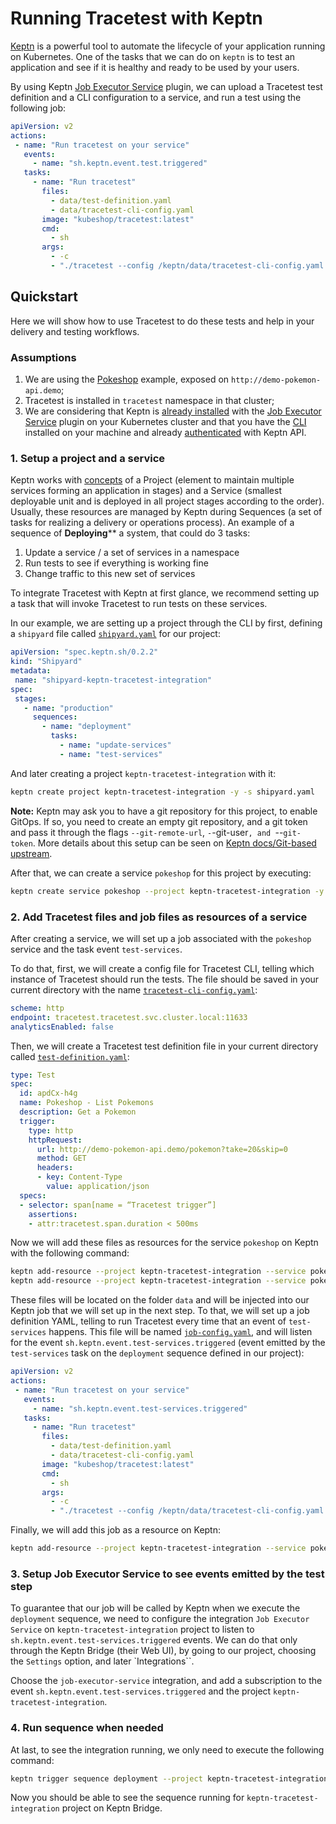 # Running Tracetest with Keptn
 
[Keptn](https://keptn.sh/) is a powerful tool to automate the lifecycle of your application running on Kubernetes. One of the tasks that we can do on `keptn` is to test an application and see if it is healthy and ready to be used by your users.

By using Keptn [Job Executor Service](https://github.com/keptn-contrib/job-executor-service) plugin, we can upload a Tracetest test definition and a CLI configuration to a service, and run a test using the following job:

```yaml
apiVersion: v2
actions:
 - name: "Run tracetest on your service"
   events:
     - name: "sh.keptn.event.test.triggered"
   tasks:
     - name: "Run tracetest"
       files:
         - data/test-definition.yaml
         - data/tracetest-cli-config.yaml
       image: "kubeshop/tracetest:latest"
       cmd:
         - sh
       args:
         - -c
         - "./tracetest --config /keptn/data/tracetest-cli-config.yaml test run --definition /keptn/data/test-definition.yaml --wait-for-result"
```

## Quickstart

Here we will show how to use Tracetest to do these tests and help in your delivery and testing workflows. 

### Assumptions

1. We are using the [Pokeshop](https://docs.tracetest.io/pokeshop/) example, exposed on `http://demo-pokemon-api.demo`;
2. Tracetest is installed in `tracetest` namespace in that cluster;
3. We are considering that Keptn is [already installed](https://keptn.sh/docs/1.0.x/install/) with the [Job Executor Service](https://github.com/keptn-contrib/job-executor-service) plugin on your Kubernetes cluster and that you have the [CLI](https://keptn.sh/docs/1.0.x/install/cli-install/) installed on your machine and already [authenticated](https://keptn.sh/docs/1.0.x/install/authenticate-cli-bridge/) with Keptn API.
 
### 1. Setup a project and a service
 
Keptn works with [concepts](https://keptn.sh/docs/concepts/glossary/) of a Project (element to maintain multiple services forming an application in stages) and a Service (smallest deployable unit and is deployed in all project stages according to the order).
Usually, these resources are managed by Keptn during Sequences (a set of tasks for realizing a delivery or operations process). An example of a sequence of **Deploying**** a system, that could do 3 tasks:
1. Update a service / a set of services in a namespace
2. Run tests to see if everything is working fine
3. Change traffic to this new set of services
 
To integrate Tracetest with Keptn at first glance, we recommend setting up a task that will invoke Tracetest to run tests on these services.
 
In our example, we are setting up a project through the CLI by first, defining a `shipyard` file called [`shipyard.yaml`](./shipyard.yaml) for our project:
```yaml
apiVersion: "spec.keptn.sh/0.2.2"
kind: "Shipyard"
metadata:
 name: "shipyard-keptn-tracetest-integration"
spec:
 stages:
   - name: "production"
     sequences:
       - name: "deployment"
         tasks:
           - name: "update-services"
           - name: "test-services"
```
 
And later creating a project `keptn-tracetest-integration` with it:
```sh
keptn create project keptn-tracetest-integration -y -s shipyard.yaml
```
 
**Note:** Keptn may ask you to have a git repository for this project, to enable GitOps. If so, you need to create an empty git repository, and a git token and pass it through the flags `--git-remote-url`, `-`-git-user`, and `--`git-token`. More details about this setup can be seen on [Keptn docs/Git-based upstream](https://keptn.sh/docs/1.0.x/manage/git_upstream).
 
After that, we can create a service `pokeshop` for this project by executing:
```sh
keptn create service pokeshop --project keptn-tracetest-integration -y
```
 
### 2. Add Tracetest files and job files as resources of a service
 
After creating a service, we will set up a job associated with the `pokeshop` service and the task event `test-services`.
 
To do that, first, we will create a config file for Tracetest CLI, telling which instance of Tracetest should run the tests. The file should be saved in your current directory with the name [`tracetest-cli-config.yaml`](./tracetest-cli-config.yaml):
```yaml
scheme: http
endpoint: tracetest.tracetest.svc.cluster.local:11633
analyticsEnabled: false
```
 
Then, we will create a Tracetest test definition file in your current directory called [`test-definition.yaml`](./test-definition.yaml):
```yaml
type: Test
spec:
  id: apdCx-h4g
  name: Pokeshop - List Pokemons
  description: Get a Pokemon
  trigger:
    type: http
    httpRequest:
      url: http://demo-pokemon-api.demo/pokemon?take=20&skip=0
      method: GET
      headers:
      - key: Content-Type
        value: application/json
  specs:
  - selector: span[name = “Tracetest trigger”]
    assertions:
    - attr:tracetest.span.duration < 500ms
```
 
Now we will add these files as resources for the service `pokeshop` on Keptn with the following command:
```sh
keptn add-resource --project keptn-tracetest-integration --service pokeshop --stage production --resource test-definition.yaml --resourceUri data/test-definition.yaml
keptn add-resource --project keptn-tracetest-integration --service pokeshop --stage production --resource tracetest-cli-config.yaml --resourceUri data/tracetest-cli-config.yaml
```
 
These files will be located on the folder `data` and will be injected into our Keptn job that we will set up in the next step. To that, we will set up a job definition YAML, telling to run Tracetest every time that an event of `test-services` happens. This file will be named [`job-config.yaml`](./job-config.yaml), and will listen for the event `sh.keptn.event.test-services.triggered` (event emitted by the `test-services` task on the `deployment` sequence defined in our project):
```yaml
apiVersion: v2
actions:
 - name: "Run tracetest on your service"
   events:
     - name: "sh.keptn.event.test-services.triggered"
   tasks:
     - name: "Run tracetest"
       files:
         - data/test-definition.yaml
         - data/tracetest-cli-config.yaml
       image: "kubeshop/tracetest:latest"
       cmd:
         - sh
       args:
         - -c
         - "./tracetest --config /keptn/data/tracetest-cli-config.yaml test run --definition /keptn/data/test-definition.yaml --wait-for-result"
```
 
Finally, we will add this job as a resource on Keptn:
```sh
keptn add-resource --project keptn-tracetest-integration --service pokeshop --stage production --resource job-config.yaml --resourceUri job/config.yaml
```
 
### 3. Setup Job Executor Service to see events emitted by the test step
 
To guarantee that our job will be called by Keptn when we execute the `deployment` sequence, we need to configure the integration `Job Executor Service` on `keptn-tracetest-integration` project to listen to `sh.keptn.event.test-services.triggered` events. We can do that only through the Keptn Bridge (their Web UI), by going to our project, choosing the `Settings` option, and later `Integrations``.
 
Choose the `job-executor-service` integration, and add a subscription to the event `sh.keptn.event.test-services.triggered` and the project `keptn-tracetest-integration`.
 
### 4. Run sequence when needed
 
At last, to see the integration running, we only need to execute the following command:
```sh
keptn trigger sequence deployment --project keptn-tracetest-integration --service pokeshop --stage production
```

Now you should be able to see the sequence running for `keptn-tracetest-integration` project on Keptn Bridge.
